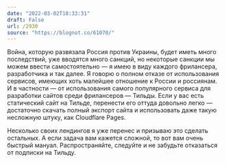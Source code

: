 ```yaml
---
date: "2022-03-02T18:33:31"
draft: False
url: /2930
source: "https://blognot.co/61070/"
---
```


Война, которую развязала Россия против Украины, будет иметь много последствий, уже вводятся много санкций, но некоторые санкции мы можем ввести самостоятельно — я имею в виду каждого фрилансера, разработчика и так далее. Я говорю о полном отказе от использования сервисов, имеющих хоть малейшее отношение к России и россиянам. И в частности — от использования самого популярного сервиса для разработки сайтов среди фрилансеров — Тильды. Если у вас есть статический сайт на Тильде, перенести его оттуда довольно легко — достаточно скачать полный экспорт сайта и использовать даже такую несложную штуку, как Cloudflare Pages.

Несколько своих лендингов я уже перенес и призываю это сделать остальных. А если задача вам кажется сложной, то вот вам очень быстрый мануал. Распространяйте, следуйте и не забудьте отказаться от подписки на Тильду.
